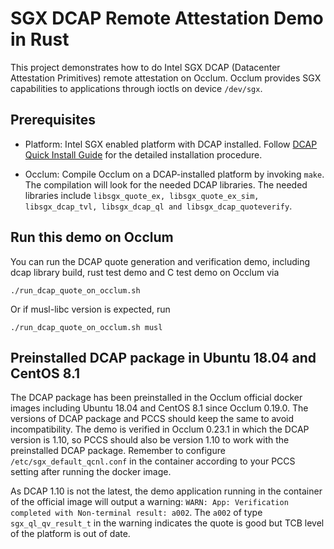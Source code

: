 # SGX DCAP Remote Attestation Demo in Rust

This project demonstrates how to do Intel SGX DCAP (Datacenter Attestation
Primitives) remote attestation on Occlum. Occlum provides SGX capabilities to
applications through ioctls on device `/dev/sgx`.

## Prerequisites

- Platform: Intel SGX enabled platform with DCAP installed. Follow [DCAP
  Quick Install
  Guide](https://software.intel.com/content/www/us/en/develop/articles/intel-software-guard-extensions-data-center-attestation-primitives-quick-install-guide.html)
  for the detailed installation procedure.

- Occlum: Compile Occlum on a DCAP-installed platform by invoking `make`. The
  compilation will look for the needed DCAP libraries. The needed libraries
  include `libsgx_quote_ex, libsgx_quote_ex_sim, libsgx_dcap_tvl,
  libsgx_dcap_ql and libsgx_dcap_quoteverify`.

## Run this demo on Occlum

You can run the DCAP quote generation and verification demo, including dcap library build, rust test demo and C test demo on Occlum via
```
./run_dcap_quote_on_occlum.sh
```

Or if musl-libc version is expected, run
```
./run_dcap_quote_on_occlum.sh musl
```

## Preinstalled DCAP package in Ubuntu 18.04 and CentOS 8.1
The DCAP package has been preinstalled in the Occlum official docker images
including Ubuntu 18.04 and CentOS 8.1 since Occlum 0.19.0. The versions of DCAP
package and PCCS should keep the same to avoid incompatibility. The demo is verified
in Occlum 0.23.1 in which the DCAP version is 1.10, so PCCS should also be version 1.10
to work with the preinstalled DCAP package. Remember to configure `/etc/sgx_default_qcnl.conf`
in the container according to your PCCS setting after running the docker image.

As DCAP 1.10 is not the latest, the demo application running in the container of
the official image will output a warning: `WARN: App: Verification completed
with Non-terminal result: a002`. The `a002` of type `sgx_ql_qv_result_t` in the
warning indicates the quote is good but TCB level of the platform is out of
date.
